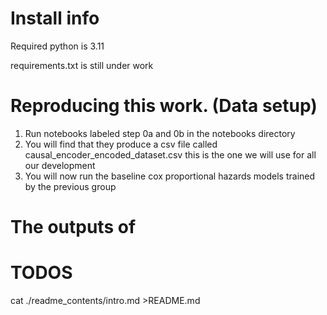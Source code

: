 # Install info 
Required python is 3.11 

requirements.txt is still under work 

# Reproducing this work. (Data setup) 
1. Run notebooks labeled step 0a and 0b in the  notebooks directory 
2. You will find that they  produce a csv file called causal_encoder_encoded_dataset.csv this is the one we will use for all our development 
3. You will now run the baseline cox proportional hazards models trained by the previous group 


# The outputs of 

# TODOS
cat ./readme_contents/intro.md  >README.md
